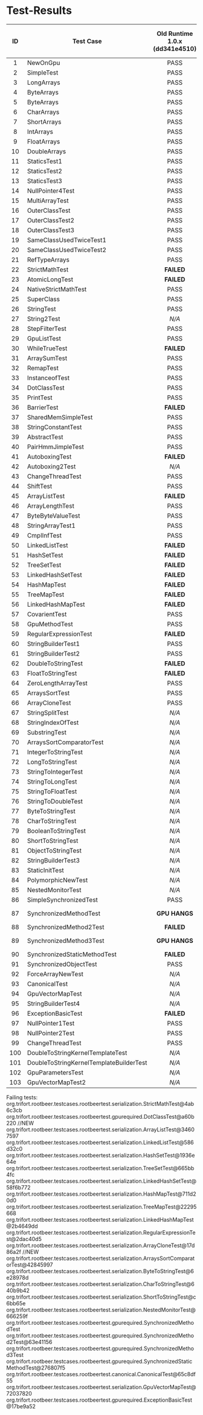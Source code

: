 Test-Results
================

| ID | Test Case |  Old Runtime 1.0.x (dd341e4510)  | New Runtime 1.1.13 (ab74f0c) | Hama Runtime 1.1.13 (65a2938) |
| :-: | ------------- | :-------------: | :-------------: | :-------------: |
| 1 | NewOnGpu      |     PASS      |     PASS      |     PASS      |
| 2 | SimpleTest    |     PASS      |     PASS      |     PASS      |
| 3 | LongArrays      |     PASS      |     PASS      |     PASS      |
| 4 | ByteArrays      |     PASS      |     PASS      |     PASS      |
| 5 | ByteArrays      |     PASS      |     PASS      |     PASS      |
| 6 | CharArrays      |     PASS      |     PASS      |     PASS      |
| 7 | ShortArrays      |     PASS      |     PASS      |     PASS      |
| 8 | IntArrays      |     PASS      |     PASS      |     PASS      |
| 9 | FloatArrays      |     PASS      |     PASS      |     PASS      |
| 10 | DoubleArrays      |     PASS      |     PASS      |     PASS      |
| 11 | StaticsTest1      |     PASS      |     PASS      |     PASS      |
| 12 | StaticsTest2      |     PASS      |     PASS      |     PASS      |
| 13 | StaticsTest3      |     PASS      |     PASS      |     PASS      |
| 14 | NullPointer4Test      |     PASS      |     PASS      |     PASS      |
| 15 | MultiArrayTest      |     PASS      |     PASS      |     PASS      |
| 16 | OuterClassTest      |     PASS      |     PASS      |     PASS      |
| 17 | OuterClassTest2      |     PASS      |     PASS      |     PASS      |
| 18 | OuterClassTest3      |     PASS      |     PASS      |     PASS      |
| 19 | SameClassUsedTwiceTest1      |     PASS      |     PASS      |     PASS      |
| 20 | SameClassUsedTwiceTest2      |     PASS      |     PASS      |     PASS      |
| 21 | RefTypeArrays      |     PASS      |     PASS      |     PASS      |
| 22 | StrictMathTest      |     **FAILED**      |     **FAILED**      |     **FAILED**      |
| 23 | AtomicLongTest      |     **FAILED**      |     PASS      |     PASS      |
| 24 | NativeStrictMathTest      |     PASS      |     PASS      |     PASS      |
| 25 | SuperClass      |     PASS      |     PASS      |     PASS      |
| 26 | StringTest      |     PASS      |     PASS      |     PASS      |
| 27 | String2Test      |     *N/A*      |     PASS      |     PASS      |
| 28 | StepFilterTest      |     PASS      |     PASS      |     PASS      |
| 29 | GpuListTest      |     PASS      |     PASS      |     PASS      |
| 30 | WhileTrueTest      |     **FAILED**      |     PASS      |     PASS      |
| 31 | ArraySumTest      |     PASS      |     PASS      |     PASS      |
| 32 | RemapTest      |     PASS      |     PASS      |     PASS      |
| 33 | InstanceofTest      |     PASS      |     PASS      |     PASS      |
| 34 | DotClassTest      |     PASS      |     **FAILED**      |     **FAILED**      |
| 35 | PrintTest      |     PASS      |     PASS      |     PASS      |
| 36 | BarrierTest      |     **FAILED**      |     PASS      |     PASS      |
| 37 | SharedMemSimpleTest      |     PASS      |     PASS      |     PASS      |
| 38 | StringConstantTest      |     PASS      |     PASS      |     PASS      |
| 39 | AbstractTest      |     PASS      |     PASS      |     PASS      |
| 40 | PairHmmJimpleTest      |     PASS      |     PASS      |     PASS      |
| 41 | AutoboxingTest      |     **FAILED**      |     PASS      |     PASS      |
| 42 | Autoboxing2Test      |     *N/A*      |     PASS      |     PASS      |
| 43 | ChangeThreadTest      |     PASS      |     PASS      |     PASS      |
| 44 | ShiftTest      |     PASS      |     PASS      |     PASS      |
| 45 | ArrayListTest      |     **FAILED**      |     **FAILED**      |     **FAILED**      |
| 46 | ArrayLengthTest      |     PASS      |     PASS      |     PASS      |
| 47 | ByteByteValueTest      |     PASS      |     PASS      |     PASS      |
| 48 | StringArrayTest1      |     PASS      |     PASS      |     PASS      |
| 49 | CmplInfTest      |     PASS      |     PASS      |     PASS      |
| 50 | LinkedListTest      |     **FAILED**      |     **FAILED**      |     **FAILED**      |
| 51 | HashSetTest      |     **FAILED**      |     **FAILED**      |     **FAILED**      |
| 52 | TreeSetTest      |     **FAILED**      |     **FAILED**      |     **FAILED**      |
| 53 | LinkedHashSetTest      |     **FAILED**      |     **FAILED**      |     **FAILED**      |
| 54 | HashMapTest      |     **FAILED**      |     **FAILED**      |     **FAILED**      |
| 55 | TreeMapTest      |     **FAILED**      |     **FAILED**      |     **FAILED**      |
| 56 | LinkedHashMapTest      |     **FAILED**      |     **FAILED**      |     **FAILED**      |
| 57 | CovarientTest      |     PASS      |     PASS      |     PASS      |
| 58 | GpuMethodTest      |     PASS      |     PASS      |     PASS      |
| 59 | RegularExpressionTest      |     **FAILED**      |     **FAILED**      |     **FAILED**      |
| 60 | StringBuilderTest1      |     PASS      |     PASS      |     PASS      |
| 61 | StringBuilderTest2      |     PASS      |     PASS      |     PASS      |
| 62 | DoubleToStringTest      |     **FAILED**      |     PASS      |     PASS      |
| 63 | FloatToStringTest      |     **FAILED**      |     PASS      |     PASS      |
| 64 | ZeroLengthArrayTest      |     PASS      |     PASS      |     PASS      |
| 65 | ArraysSortTest      |     PASS      |     PASS      |     PASS      |
| 66 | ArrayCloneTest      |     PASS      |     **FAILED**      |     **FAILED**      |
| 67 | StringSplitTest      |     *N/A*      |     PASS      |     PASS      |
| 68 | StringIndexOfTest      |     *N/A*      |     PASS      |     PASS      |
| 69 | SubstringTest      |     *N/A*      |     PASS      |     PASS      |
| 70 | ArraysSortComparatorTest      |     *N/A*      |     **FAILED**      |     **FAILED**      |
| 71 | IntegerToStringTest      |     *N/A*      |     PASS      |     PASS      |
| 72 | LongToStringTest      |     *N/A*      |     PASS      |     PASS      |
| 73 | StringToIntegerTest      |     *N/A*      |     PASS      |     PASS      |
| 74 | StringToLongTest      |     *N/A*      |     PASS      |     PASS      |
| 75 | StringToFloatTest      |     *N/A*      |     PASS      |     PASS      |
| 76 | StringToDoubleTest      |     *N/A*      |     PASS      |     PASS      |
| 77 | ByteToStringTest      |     *N/A*      |     **FAILED**      |     **FAILED**      |
| 78 | CharToStringTest      |     *N/A*      |     **FAILED**      |     **FAILED**      |
| 79 | BooleanToStringTest      |     *N/A*      |     PASS      |     PASS      |
| 80 | ShortToStringTest      |     *N/A*      |     **FAILED**      |     **FAILED**      |
| 81 | ObjectToStringTest      |     *N/A*      |     PASS      |     PASS      |
| 82 | StringBuilderTest3      |     *N/A*      |     PASS      |     PASS      |
| 83 | StaticInitTest      |     *N/A*      |     PASS      |     PASS      |
| 84 | PolymorphicNewTest      |     *N/A*      |     PASS      |     PASS      |
| 85 | NestedMonitorTest      |     *N/A*      |     **FAILED**      |     **FAILED**      |
| 86 | SimpleSynchronizedTest      |     PASS      |     PASS      |     PASS      |
| 87 | SynchronizedMethodTest      |     **GPU HANGS**      |     **GPU HANGS**      |     **GPU HANGS**      |
| 88 | SynchronizedMethod2Test      |     **FAILED**      |     **FAILED**      |     **FAILED**      |
| 89 | SynchronizedMethod3Test      |     **GPU HANGS**      |     **GPU HANGS**      |     **GPU HANGS**      |
| 90 | SynchronizedStaticMethodTest      |     **FAILED**      |     **FAILED**      |     **FAILED**      |
| 91 | SynchronizedObjectTest      |     PASS      |     PASS      |     PASS      |
| 92 | ForceArrayNewTest      |     *N/A*      |     PASS      |     PASS      |
| 93 | CanonicalTest      |     *N/A*      |     **FAILED**      |     **FAILED**      |
| 94 | GpuVectorMapTest      |     *N/A*      |     **FAILED**      |     **FAILED**      |
| 95 | StringBuilderTest4      |     *N/A*      |     PASS      |     PASS      |
| 96 | ExceptionBasicTest      |     **FAILED**      |     **FAILED**      |     **FAILED**      |
| 97 | NullPointer1Test      |     PASS      |     PASS      |     PASS      |
| 98 | NullPointer2Test      |     PASS      |     PASS      |     PASS      |
| 99 | ChangeThreadTest      |     PASS      |     PASS      |     PASS      |
| 100 | DoubleToStringKernelTemplateTest      |     *N/A*      |     PASS      |     PASS      |
| 101 | DoubleToStringKernelTemplateBuilderTest      |     *N/A*      |     PASS      |     PASS      |
| 102 | GpuParametersTest      |     *N/A*      |    PASS      |     PASS      |
| 103 | GpuVectorMapTest2      |     *N/A*      |    PASS      |     PASS      |

Failing tests:
  org.trifort.rootbeer.testcases.rootbeertest.serialization.StrictMathTest@4ab6c3cb
  org.trifort.rootbeer.testcases.rootbeertest.gpurequired.DotClassTest@a60b220 //NEW
  org.trifort.rootbeer.testcases.rootbeertest.serialization.ArrayListTest@34607597
  org.trifort.rootbeer.testcases.rootbeertest.serialization.LinkedListTest@586d32c0
  org.trifort.rootbeer.testcases.rootbeertest.serialization.HashSetTest@1936e64e
  org.trifort.rootbeer.testcases.rootbeertest.serialization.TreeSetTest@665bb4fc
  org.trifort.rootbeer.testcases.rootbeertest.serialization.LinkedHashSetTest@58f6b772
  org.trifort.rootbeer.testcases.rootbeertest.serialization.HashMapTest@711d20d0
  org.trifort.rootbeer.testcases.rootbeertest.serialization.TreeMapTest@22295668
  org.trifort.rootbeer.testcases.rootbeertest.serialization.LinkedHashMapTest@2b4649dd
  org.trifort.rootbeer.testcases.rootbeertest.serialization.RegularExpressionTest@2dac40d5
  org.trifort.rootbeer.testcases.rootbeertest.serialization.ArrayCloneTest@17d86a2f //NEW
  org.trifort.rootbeer.testcases.rootbeertest.serialization.ArraysSortComparatorTest@42845997
  org.trifort.rootbeer.testcases.rootbeertest.serialization.ByteToStringTest@6e28978d
  org.trifort.rootbeer.testcases.rootbeertest.serialization.CharToStringTest@640b9b42
  org.trifort.rootbeer.testcases.rootbeertest.serialization.ShortToStringTest@c6bb65e
  org.trifort.rootbeer.testcases.rootbeertest.serialization.NestedMonitorTest@666259f
  org.trifort.rootbeer.testcases.rootbeertest.gpurequired.SynchronizedMethodTest
  org.trifort.rootbeer.testcases.rootbeertest.gpurequired.SynchronizedMethod2Test@63e41156
  org.trifort.rootbeer.testcases.rootbeertest.gpurequired.SynchronizedMethod3Test
  org.trifort.rootbeer.testcases.rootbeertest.gpurequired.SynchronizedStaticMethodTest@276807f5
  org.trifort.rootbeer.testcases.rootbeertest.canonical.CanonicalTest@65c8df55
  org.trifort.rootbeer.testcases.rootbeertest.serialization.GpuVectorMapTest@72037820
  org.trifort.rootbeer.testcases.rootbeertest.gpurequired.ExceptionBasicTest@17be9a52


